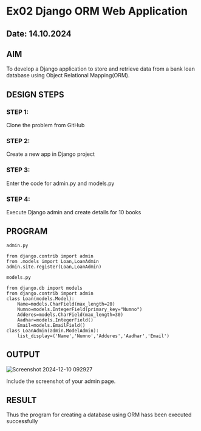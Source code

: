 # Ex02 Django ORM Web Application
## Date: 14.10.2024

## AIM
To develop a Django application to store and retrieve data from a bank loan database using Object Relational Mapping(ORM).

## DESIGN STEPS

### STEP 1:
Clone the problem from GitHub

### STEP 2:
Create a new app in Django project

### STEP 3:
Enter the code for admin.py and models.py

### STEP 4:
Execute Django admin and create details for 10 books

## PROGRAM
```
admin.py

from django.contrib import admin
from .models import Loan,LoanAdmin
admin.site.register(Loan,LoanAdmin)

models.py

from django.db import models
from django.contrib import admin
class Loan(models.Model):
	Name=models.CharField(max_length=20)
	Numno=models.IntegerField(primary_key="Numno")
	Adderes=models.CharField(max_length=30)
	Aadhar=models.IntegerField()
	Email=models.EmailField()
class LoanAdmin(admin.ModelAdmin):
	list_display=('Name','Numno','Adderes','Aadhar','Email')

```



## OUTPUT
![Screenshot 2024-12-10 092927](https://github.com/user-attachments/assets/c2546836-0810-4268-83be-d7a6cec8afd8)

Include the screenshot of your admin page.


## RESULT
Thus the program for creating a database using ORM hass been executed successfully
